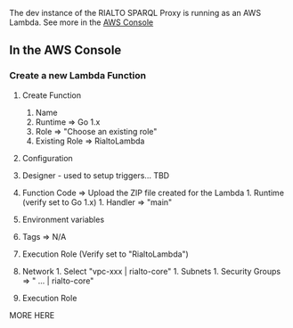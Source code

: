 The dev instance of the RIALTO SPARQL Proxy is running as an AWS Lambda. See more in the [AWS Console](https://console.aws.amazon.com/lambda/home?region=us-east-1#/functions/sparqlProxy?tab=graph)

## In the AWS Console

### Create a new Lambda Function

1. Create Function
    1. Name
    1. Runtime => Go 1.x
    1. Role => "Choose an existing role"
    1. Existing Role => RialtoLambda

1. Configuration
  1. Designer - used to setup triggers... TBD
  1. Function Code => Upload the ZIP file created for the Lambda
    1. Runtime (verify set to Go 1.x)
    1. Handler => "main"
  1. Environment variables
  1. Tags => N/A
  1. Execution Role (Verify set to "RialtoLambda")
  1. Network
    1. Select "vpc-xxx | rialto-core"
    1. Subnets
    1. Security Groups => " ... | rialto-core"
  1. Execution Role 

MORE HERE